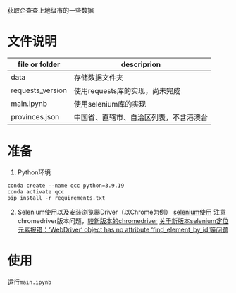 获取企查查上地级市的一些数据

# 文件说明
|file or folder|descriprion|
|-|-|
|data|存储数据文件夹|
|requests_version|使用requests库的实现，尚未完成|
|main.ipynb|使用selenium库的实现|
|provinces.json|中国省、直辖市、自治区列表，不含港澳台|

# 准备
1. Python环境
```
conda create --name qcc python=3.9.19
conda activate qcc
pip install -r requirements.txt
```
2. Selenium使用以及安装浏览器Driver（以Chrome为例）
[selenium使用](https://blog.csdn.net/wenxiaoba/article/details/128654854)
注意chromedriver版本问题，[较新版本的chromedriver](https://blog.csdn.net/weixin_42486623/article/details/132734585)
[关于新版本selenium定位元素报错：‘WebDriver‘ object has no attribute ‘find_element_by_id‘等问题](https://blog.csdn.net/m0_49076971/article/details/126233151)

# 使用
运行`main.ipynb`

